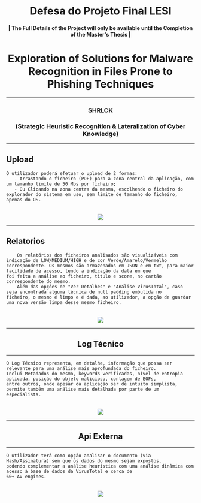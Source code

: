 # <h1 align="center"><b> Defesa do Projeto Final LESI </b></h1>
<h4 align="center">| The Full Details of the Project will only be available until the Completion of the Master's Thesis |</h4>

# <h1 align="center"><b>Exploration of Solutions for Malware Recognition in Files Prone to Phishing Techniques</b></h1>

---

<h3 align="center">SHRLCK</h4>
<h3 align="center">(Strategic Heuristic Recognition & Lateralization of Cyber Knowledge) </h4>


---

<h2>Upload</h2>

    O utilizador poderá efetuar o upload de 2 formas:
       - Arrastando o ficheiro (PDF) para a zona central da aplicação, com um tamanho limite de 50 Mbs por ficheiro;
       - Ou Clicando na zona centra da mesma, escolhendo o ficheiro do explorador do sistema em uso, sem limite de tamanho do ficheiro,
    apenas do OS.

<br>

<div align="center">
  <img src = "https://github.com/user-attachments/assets/90717a1b-afb7-40ee-b791-1c98854183fb">
</div>

---

<h2>Relatorios</h2>

        Os relatórios dos ficheiros analisados são visualizáveis com indicação de LOW/MEDIUM/HIGH e de cor Verde/Amarelo/Vermelho
    correspondente. Os mesmos são armazenados em JSON e em txt, para maior facilidade de acesso, tendo a indicação da data em que 
    foi feita a análise ao ficheiro, titulo e score, no cartão correspondente do mesmo.
        Além das opções de "Ver Detalhes" e "Análise VirusTotal", caso seja encontrada alguma técnica de null padding embutida no
    ficheiro, o mesmo é limpo e é dada, ao utilizador, a opção de guardar uma nova versão limpa desse mesmo ficheiro.

<br>

<div align="center">
  <img src = "https://github.com/user-attachments/assets/c10e14e2-5a14-4c46-a792-17f7af68b666">
</div>

---

<h2 align="center">Log Técnico</h2>

---

    O Log Técnico representa, em detalhe, informação que possa ser relevante para uma análise mais aprofundada do ficheiro.
    Inclui Metadados do mesmo, keywords verificadas, nível de entropia aplicada, posição do objeto malicioso, contagem de EOFs, 
    entre outros, onde apesar da aplicação ser de intuito simplista, permite também uma análise mais detalhada por parte de um especialista.


<br>

<div align="center">
  <img src = "https://github.com/user-attachments/assets/615d3339-125b-400c-8e2d-81c3940a48ed">
</div>

---

<h2 align="center">Api Externa</h2>

---

    O utilizador terá como opção analisar o documento (via Hash/Assinatura) sem que os dados do mesmo sejam expostos, 
    podendo complementar a análise heuristica com uma análise dinâmica com acesso à base de dados da VirusTotal e cerca de
    60+ AV engines. 


<br>

<div align="center">
  <img src = "https://github.com/user-attachments/assets/fce51118-9644-4a32-abcb-dab06ff4d959">
</div>


